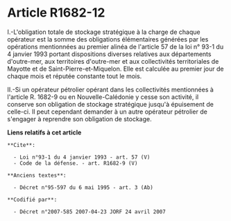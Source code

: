 # Article R1682-12

I.-L'obligation totale de stockage stratégique à la charge de chaque opérateur est la somme des obligations élémentaires
générées par les opérations mentionnées au premier alinéa de l'article 57 de la loi n° 93-1 du 4 janvier 1993 portant
dispositions diverses relatives aux départements d'outre-mer, aux territoires d'outre-mer et aux collectivités territoriales
de Mayotte et de Saint-Pierre-et-Miquelon. Elle est calculée au premier jour de chaque mois et réputée constante tout le
mois. 

II.-Si un opérateur pétrolier opérant dans les collectivités mentionnées à l'article R. 1682-9 ou en Nouvelle-Calédonie y
cesse son activité, il conserve son obligation de stockage stratégique jusqu'à épuisement de celle-ci. Il peut cependant
demander à un autre opérateur pétrolier de s'engager à reprendre son obligation de stockage.

**Liens relatifs à cet article**

	**Cite**:

	  - Loi n°93-1 du 4 janvier 1993 - art. 57 (V)
	  - Code de la défense. - art. R1682-9 (V)

	**Anciens textes**:

	  - Décret n°95-597 du 6 mai 1995 - art. 3 (Ab)

	**Codifié par**:

	  - Décret n°2007-585 2007-04-23 JORF 24 avril 2007
